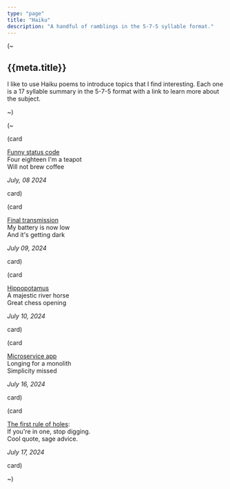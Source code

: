 ```yaml
---
type: "page"
title: "Haiku"
description: "A handful of ramblings in the 5-7-5 syllable format."
---
```


(~

## {{meta.title}}

I like to use Haiku poems to introduce topics that I find interesting. Each one is a 17 syllable summary in the 5-7-5 format with a link to learn more about the subject.

~)

(~

(card

[Funny status code][418]\
Four eighteen I'm a teapot\
Will not brew coffee

*July, 08 2024*

[418]: https://developer.mozilla.org/en-US/docs/Web/HTTP/Status/418

card)

(card

[Final transmission][oppy]\
My battery is now low\
And it's getting dark

*July 09, 2024*

[oppy]: https://en.wikipedia.org/wiki/Opportunity_(rover)#Legacy_and_honors

card)

(card

[Hippopotamus][hippo]\
A majestic river horse\
Great chess opening

*July 10, 2024*

[hippo]: https://www.youtube.com/watch?v=pdAthyBbN7c

card)

(card

[Microservice app][monolith]\
Longing for a monolith\
Simplicity missed

*July 16, 2024*

[monolith]: https://world.hey.com/dhh/how-to-recover-from-microservices-ce3803cc

card)

(card

[The first rule of holes][holes]:\
If you're in one, stop digging.\
Cool quote, sage advice.

*July 17, 2024*

[holes]: https://en.wikipedia.org/wiki/Law_of_holes

card)

~)
